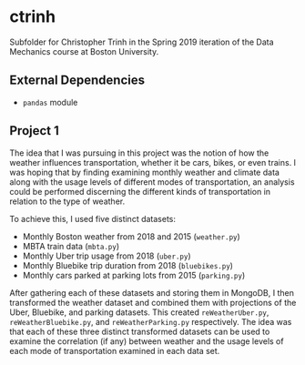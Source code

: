 # ctrinh

Subfolder for Christopher Trinh in the Spring 2019 iteration of the Data Mechanics course at Boston University.

## External Dependencies
* `pandas` module

## Project 1

The idea that I was pursuing in this project was the notion of how the weather influences transportation, whether it be cars, bikes, or even trains. I was hoping that by finding examining monthly weather and climate data along with the usage levels of different modes of transportation, an analysis could be performed discerning the different kinds of transportation in relation to the type of weather.

To achieve this, I used five distinct datasets:
* Monthly Boston weather from 2018 and 2015 (`weather.py`)
* MBTA train data (`mbta.py`)
* Monthly Uber trip usage from 2018 (`uber.py`)
* Monthly Bluebike trip duration from 2018 (`bluebikes.py`)
* Monthly cars parked at parking lots from 2015 (`parking.py`)

After gathering each of these datasets and storing them in MongoDB, I then transformed the weather dataset and combined them with projections of the Uber, Bluebike, and parking datasets. This created `reWeatherUber.py`, `reWeatherBluebike.py`, and `reWeatherParking.py` respectively. The idea was that each of these three distinct transformed datasets can be used to examine the correlation (if any) between weather and the usage levels of each mode of transportation examined in each data set.
